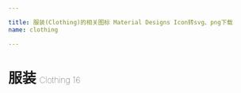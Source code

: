 ```yaml
---

title: 服装(Clothing)的相关图标 Material Designs Icon转svg、png下载
name: clothing

---
```


# 服装  <small style="font-size: 60%;font-weight: 100">Clothing <span class="badge-secondary badge">16</span> </small>

<search tag="clothing" :max="0"/>

